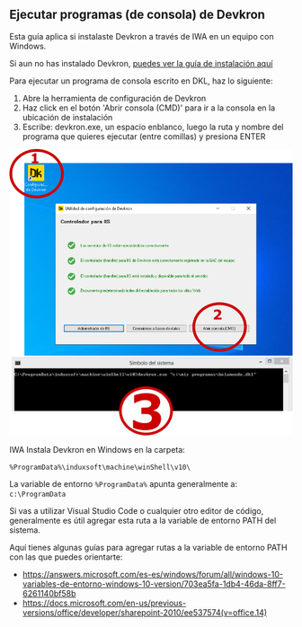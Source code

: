 ## Ejecutar programas (de consola) de Devkron

Esta guía aplica si instalaste Devkron a través de IWA en un equipo con Windows.

Si aun no has instalado Devkron, [puedes ver la guía de instalación aquí](Instalar-DKL-Win-IWA.md)

Para ejecutar un programa de consola escrito en DKL, haz lo siguiente:

1. Abre la herramienta de configuración de Devkron
2.  Haz click en el botón 'Abrir consola (CMD)' para ir a la consola en la ubicación de instalación
3. Escribe: devkron.exe, un espacio enblanco,  luego la ruta y nombre del programa que quieres ejecutar (entre comillas) y presiona ENTER 

<img src="img/abrir-consola.png"/>
<img src="img/consola-p3.png"/>

IWA Instala Devkron en Windows en la carpeta:
``` CMD
%ProgramData%\induxsoft\machine\winShell\v10\
```
La variable de entorno ```%ProgramData%``` apunta generalmente a: ```c:\ProgramData```

Si vas a utilizar Visual Studio Code o cualquier otro editor de código, generalmente es útil agregar esta ruta a la variable de entorno PATH del sistema.

Aquí tienes algunas guías para agregar rutas a la variable de entorno PATH con las que puedes orientarte:

* https://answers.microsoft.com/es-es/windows/forum/all/windows-10-variables-de-entorno-windows-10-version/703ea5fa-1db4-46da-8ff7-6261140bf58b
* https://docs.microsoft.com/en-us/previous-versions/office/developer/sharepoint-2010/ee537574(v=office.14)
